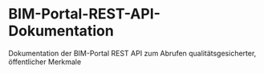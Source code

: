 # BIM-Portal-REST-API-Dokumentation
Dokumentation der BIM-Portal REST API zum Abrufen qualitätsgesicherter, öffentlicher Merkmale
